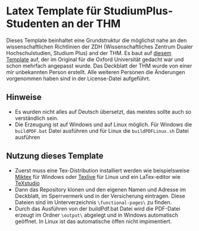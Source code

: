 # Latex Template für StudiumPlus-Studenten an der THM

Dieses Template beinhaltet eine Grundstruktur die möglichst nahe an den wissenschaftlichen Richtlinien der ZDH (Wissenschaftliches Zentrum Dualer Hochschulstudien, Studium Plus) and der THM. Es baut auf [diesem Template](https://www.oxfordechoes.com/oxford-thesis-template/) auf, der im Original für die Oxford Universität gedacht war und schon mehrfach angepasst wurde. Das Deckblatt der THM wurde von einer mir unbekannten Person erstellt. Alle weiteren Personen die Änderungen vorgenommen haben sind in der License-Datei aufgeführt.

## Hinweise
- Es wurden nicht alles auf Deutsch übersetzt, das meistes sollte auch so verständlich sein.
- Die Erzeugung ist auf Windows und auf Linux möglich. Für Windows die `buildPDF.bat` Datei ausführen und für Linux die `buildPDFLinux.sh` Datei ausführen

## Nutzung dieses Template

- Zuerst muss eine Tex-Distribution installiert werden wie beispielsweise [Miktex](https://miktex.org/) für Windows oder [Texlive](https://tug.org/texlive/) für Linux und ein LaTex-editor wie [TeXstudio](https://www.texstudio.org/) 
- Dann das Repository klonen und den eigenen Namen und Adresse im Deckblatt, im Sperrvermerk und in der Versicherung eintragen. Diese Dateien sind im Unterverzeichnis `\functional-pages\` zu finden.
- Durch das Ausführen von der buildPdf.bat Datei wird die PDF-Datei erzeugt im Ordner `\output\` abgelegt und in Windows automatisch geöffnet. In Linux ist das automatische öffen nicht impimentiert.